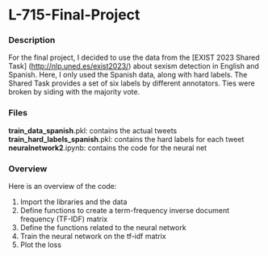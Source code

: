 # L-715-Final-Project


### Description
For the final project, I decided to use the data from the [EXIST 2023 Shared Task] (http://nlp.uned.es/exist2023/) about sexism detection in English and Spanish. Here, I only used the Spanish data, along with hard labels. The Shared Task provides a set of six labels by different annotators. Ties were broken by siding with the majority vote.

### Files
**train_data_spanish**.pkl: contains the actual tweets
**train_hard_labels_spanish**.pkl: contains the hard labels for each tweet
**neuralnetwork2**.ipynb: contains the code for the neural net

### Overview
Here is an overview of the code:
1. Import the libraries and the data
2. Define functions to create a term-frequency inverse document frequency (TF-IDF) matrix
3. Define the functions related to the neural network
4. Train the neural network on the tf-idf matrix
5. Plot the loss




